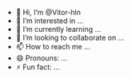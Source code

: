 - 👋 Hi, I’m @Vitor-hln
- 👀 I’m interested in ...
- 🌱 I’m currently learning ...
- 💞️ I’m looking to collaborate on ...
- 📫 How to reach me ...
- 😄 Pronouns: ...
- ⚡ Fun fact: ...

<!---
Vitor-hln/Vitor-hln is a ✨ special ✨ repository because its `README.md` (this file) appears on your GitHub profile.
You can click the Preview link to take a look at your changes.
--->
